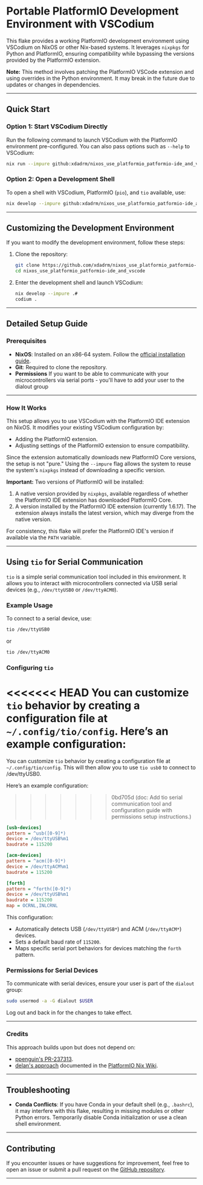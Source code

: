 # Portable PlatformIO Development Environment with VSCodium

This flake provides a working PlatformIO development environment using VSCodium on NixOS or other Nix-based systems. It leverages `nixpkgs` for Python and PlatformIO, ensuring compatibility while bypassing the versions provided by the PlatformIO extension.

**Note:** This method involves patching the PlatformIO VSCode extension and using overrides in the Python environment. It may break in the future due to updates or changes in dependencies.

---

## Quick Start

### Option 1: Start VSCodium Directly
Run the following command to launch VSCodium with the PlatformIO environment pre-configured. You can also pass options such as `--help` to VSCodium:
```bash
nix run --impure github:xdadrm/nixos_use_platformio_patformio-ide_and_vscode#codium -- .
```

### Option 2: Open a Development Shell
To open a shell with VSCodium, PlatformIO (`pio`), and `tio` available, use:
```bash
nix develop --impure github:xdadrm/nixos_use_platformio_patformio-ide_and_vscode
```

---

## Customizing the Development Environment

If you want to modify the development environment, follow these steps:

1. Clone the repository:
   ```bash
   git clone https://github.com/xdadrm/nixos_use_platformio_patformio-ide_and_vscode.git
   cd nixos_use_platformio_patformio-ide_and_vscode
   ```

2. Enter the development shell and launch VSCodium:
   ```bash
   nix develop --impure .#
   codium .
   ```

---

## Detailed Setup Guide

### Prerequisites
- **NixOS**: Installed on an x86-64 system. Follow the [official installation guide](https://nixos.org/download.html).
- **Git**: Required to clone the repository.
- **Permissions** If you want to be able to communicate with your microcontrollers via serial ports - you'll have to add your user to the dialout group

---

### How It Works

This setup allows you to use VSCodium with the PlatformIO IDE extension on NixOS. It modifies your existing VSCodium configuration by:
- Adding the PlatformIO extension.
- Adjusting settings of the PlatformIO extension to ensure compatibility.

Since the extension automatically downloads new PlatformIO Core versions, the setup is not "pure." Using the `--impure` flag allows the system to reuse the system's `nixpkgs` instead of downloading a specific version.

**Important:** Two versions of PlatformIO will be installed:
1. A native version provided by `nixpkgs`, available regardless of whether the PlatformIO IDE extension has downloaded PlatformIO Core.
2. A version installed by the PlatformIO IDE extension (currently 1.6.17). The extension always installs the latest version, which may diverge from the native version.

For consistency, this flake will prefer the PlatformIO IDE's version if available via the `PATH` variable.

---

## Using `tio` for Serial Communication

`tio` is a simple serial communication tool included in this environment. It allows you to interact with microcontrollers connected via USB serial devices (e.g., `/dev/ttyUSB0` or `/dev/ttyACM0`).

### Example Usage
To connect to a serial device, use:
```bash
tio /dev/ttyUSB0
```
or
```bash
tio /dev/ttyACM0
```

### Configuring `tio`
<<<<<<< HEAD
You can customize `tio` behavior by creating a configuration file at `~/.config/tio/config`. Here’s an example configuration:
=======
You can customize `tio` behavior by creating a configuration file at `~/.config/tio/config`. This will then allow you to use `tio usb0` to connect to /dev/ttyUSB0.

 Here’s an example configuration:
>>>>>>> 0bd705d (doc: Add tio serial communication tool and configuration guide with permissions setup instructions.)

```ini
[usb-devices]
pattern = ^usb([0-9]*)
device = /dev/ttyUSB%m1
baudrate = 115200

[acm-devices]
pattern = ^acm([0-9]*)
device = /dev/ttyACM%m1
baudrate = 115200

[forth]
pattern = ^forth([0-9]*)
device = /dev/ttyUSB%m1
baudrate = 115200
map = OCRNL,INLCRNL
```

This configuration:
- Automatically detects USB (`/dev/ttyUSB*`) and ACM (`/dev/ttyACM*`) devices.
- Sets a default baud rate of `115200`.
- Maps specific serial port behaviors for devices matching the `forth` pattern.

### Permissions for Serial Devices
To communicate with serial devices, ensure your user is part of the `dialout` group:
```bash
sudo usermod -a -G dialout $USER
```
Log out and back in for the changes to take effect.

---
### Credits

This approach builds upon but does not depend on:
- [ppenguin's PR-237313](https://github.com/NixOS/nixpkgs/pull/237313).
- [delan's approach](https://github.com/NixOS/nixpkgs/pull/237313#issuecomment-1848198106) documented in the [PlatformIO Nix Wiki](https://nixos.wiki/index.php?title=Platformio&oldid=10699).

---

## Troubleshooting

- **Conda Conflicts**: If you have Conda in your default shell (e.g., `.bashrc`), it may interfere with this flake, resulting in missing modules or other Python errors. Temporarily disable Conda initialization or use a clean shell environment.

---

## Contributing

If you encounter issues or have suggestions for improvement, feel free to open an issue or submit a pull request on the [GitHub repository](https://github.com/xdadrm/nixos_use_platformio_patformio-ide_and_vscode).

---

